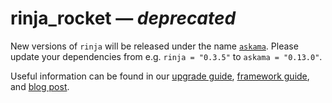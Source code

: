 # rinja_rocket — *deprecated*

New versions of `rinja` will be released under the name [`askama`](https://crates.io/crates/askama).
Please update your dependencies from e.g. `rinja = "0.3.5"` to `askama = "0.13.0"`.

Useful information can be found in our
[upgrade guide](https://rinja.readthedocs.io/en/latest/upgrading.html),
[framework guide](https://rinja.readthedocs.io/en/latest/frameworks.html), and
[blog post](https://blog.guillaume-gomez.fr/articles/TODO).
